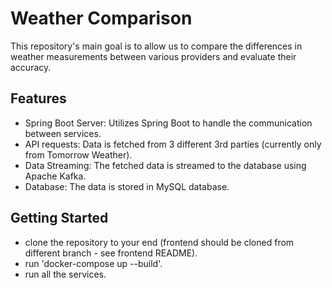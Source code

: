 # Weather Comparison

This repository's main goal is to allow us to compare the differences in weather measurements between various providers and evaluate their accuracy.


## Features
- Spring Boot Server: Utilizes Spring Boot to handle the communication between services.
- API requests: Data is fetched from 3 different 3rd parties (currently only from Tomorrow Weather).
- Data Streaming: The fetched data is streamed to the database using Apache Kafka.
- Database: The data is stored in MySQL database.



## Getting Started
- clone the repository to your end (frontend should be cloned from different branch - see frontend README).
- run 'docker-compose up --build'.
- run all the services.